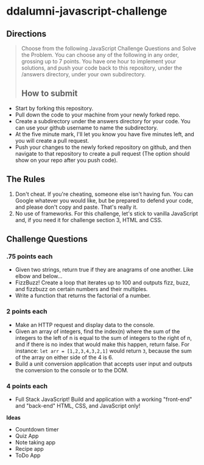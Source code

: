 # ddalumni-javascript-challenge

## Directions 

>Choose from the following JavaScript Challenge Questions and Solve the Problem. You can choose any of the following in any order, grossing up to 7 points. You have one hour to implement your solutions, and push your code back to this repository, under the /answers directory, under your own subdirectory.
> ## How to submit 

 - Start by forking this repository.
 - Pull down the code to your machine from your newly forked repo. 
 - Create a subdirectory under the answers directory for your code. You can use your github username to name the subdirectory. 
 - At the five minute mark, I'll let you know you have five minutes left, and you will create a pull request. 
 - Push your changes to the newly forked repository on github, and then navigate to that repository to create a pull request (The option should show on your repo after you push code).

## The Rules
1. Don't cheat. If you're cheating, someone else isn't having fun. You can Google whatever you would like, but be prepared to defend your code, and please don't copy and paste. That's really it.
2. No use of frameworks. For this challenge, let's stick to vanilla JavaScript and, if you need it for challenge section 3, HTML and CSS. 

## Challenge Questions

### .75 points each
 - Given two strings, return true if they are anagrams of one another. Like elbow and below...
 - FizzBuzz! Create a loop that iterates up to 100 and outputs fizz, buzz, and fizzbuzz on certain numbers and their multiples. 
 - Write a function that returns the factorial of a number.

### 2 points each
 - Make an HTTP request and display data to the console. 
 - Given an array of integers, find the index(n) where the sum of the integers to the left of n is equal to the sum of integers to the right of n, and if there is no index that would make this happen, return false. For instance: `let arr = [1,2,3,4,3,2,1]` would return `3`, because the sum of the array on either side of the 4 is 6.
 - Build a unit conversion application that accepts user input and outputs the conversion to the console or to the DOM.

### 4 points each
 - Full Stack JavaScript! Build and application with a working "front-end" and "back-end" HTML, CSS, and JavaScript only!

**Ideas**
 - Countdown timer
 - Quiz App
 - Note taking app
 - Recipe app 
 - ToDo App



